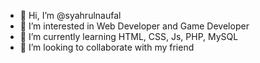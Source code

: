 - 👋 Hi, I’m @syahrulnaufal
- 👀 I’m interested in Web Developer and Game Developer
- 🌱 I’m currently learning HTML, CSS, Js, PHP, MySQL
- 💞️ I’m looking to collaborate with my friend
<!-- - 📫 How to reach me ... -->

<!---
syahrulnaufal/syahrulnaufal is a ✨ special ✨ repository because its `README.md` (this file) appears on your GitHub profile.
You can click the Preview link to take a look at your changes.
--->
